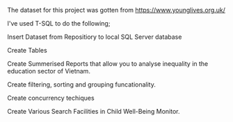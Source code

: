 The dataset for this project was gotten from https://www.younglives.org.uk/

I've used T-SQL to do the following;

Insert Dataset from Repositiory to local SQL Server database

Create Tables

Create Summerised Reports that allow you to analyse inequality in the education sector of Vietnam.

Create filtering, sorting and grouping funcationality.

Create concurrency techiques

Create Various Search Facilities in Child Well-Being Monitor.
